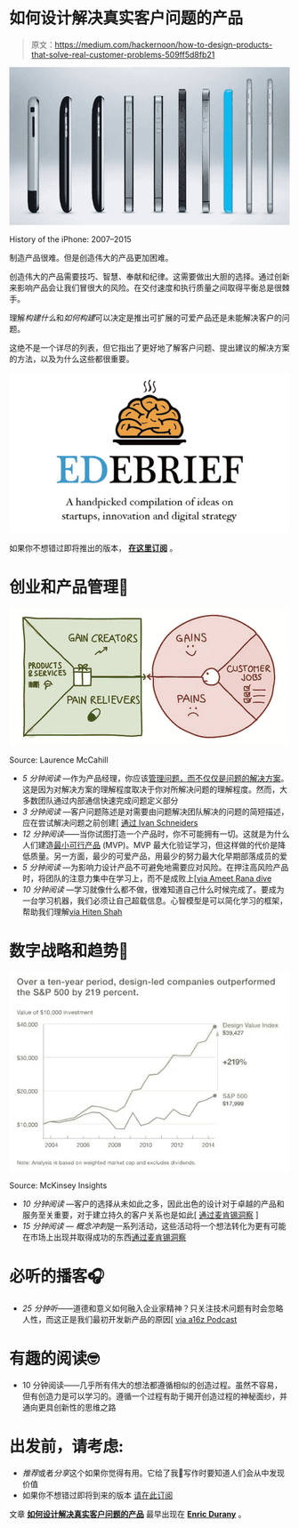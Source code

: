# 如何设计解决真实客户问题的产品

> 原文：<https://medium.com/hackernoon/how-to-design-products-that-solve-real-customer-problems-509ff5d8fb21>

![](img/b24da654a96eaa4a4ed0d1b3890eaec1.png)

History of the iPhone: 2007–2015

制造产品很难。但是创造伟大的产品更加困难。

创造伟大的产品需要技巧、智慧、奉献和纪律。这需要做出大胆的选择。通过创新来影响产品会让我们冒很大的风险。在交付速度和执行质量之间取得平衡总是很棘手。

理解*构建什么*和*如何构建*可以决定是推出可扩展的可爱产品还是未能解决客户的问题。

这绝不是一个详尽的列表，但它指出了更好地了解客户问题、提出建议的解决方案的方法，以及为什么这些都很重要。

![](img/d976e62e96048e7476f915a575d427ac.png)

如果你不想错过即将推出的版本， [**在这里订阅**](http://eepurl.com/dgCjPT) 。

# 创业和产品管理🚀

![](img/deec892778520c0036e5014a17a24e70.png)

Source: Laurence McCahill

*   *5 分钟阅读* —作为产品经理，你应该[管理问题，而不仅仅是问题的解决方案](http://www.enricdurany.com/agile-startup-entrepreneur/what-is-product-management/)。这是因为对解决方案的理解程度取决于你对所解决问题的理解程度。然而，大多数团队通过内部通信快速完成问题定义部分
*   *3 分钟阅读* —客户问题陈述是对需要由问题解决团队解决的问题的简短描述，应在尝试解决问题之前创建[ [通过 Ivan Schneiders](https://productcoalition.com/how-to-write-a-good-customer-problem-statement-a815f80189ba)
*   *12 分钟阅读*——当你试图打造一个产品时，你不可能拥有一切。这就是为什么人们建造[最小可行产品](http://www.enricdurany.com/work/stop-thinking-of-minimum-viable-products/) (MVP)。MVP 最大化验证学习，但这样做的代价是降低质量。另一方面，最少的可爱产品，用最少的努力最大化早期部落成员的爱
*   *5 分钟阅读* —为影响力设计产品不可避免地需要应对风险。在押注高风险产品时，将团队的注意力集中在学习上，而不是成败上[[via Ameet Rana dive](/@ameet/five-ways-to-mitigate-product-risks-e414c6b4497f)
*   *10 分钟阅读* —学习就像什么都不做，很难知道自己什么时候完成了。要成为一台学习机器，我们必须让自己超载信息。心智模型是可以简化学习的框架，帮助我们理解[via Hiten Shah](https://hackernoon.com/5-mental-models-that-help-product-managers-acquire-and-retain-users-ef00e6f3d8a6)

# 数字战略和趋势🔀

![](img/5418ae5dd1ce417d49ea37ce5946c875.png)

Source: McKinsey Insights

*   *10 分钟阅读* —客户的选择从未如此之多，因此出色的设计对于卓越的产品和服务至关重要，对于建立持久的客户关系也是如此[ [通过麦肯锡洞察](https://www.mckinsey.com/industries/consumer-packaged-goods/our-insights/design-for-value-and-growth-in-a-new-world) ]
*   *15 分钟阅读* — *概念冲刺*是一系列活动，这些活动将一个想法转化为更有可能在市场上出现并取得成功的东西[通过麦肯锡洞察](https://www.mckinsey.com/business-functions/digital-mckinsey/our-insights/how-concept-sprints-can-improve-customer-experience-innovation)

# 必听的播客🎧

*   *25 分钟听*——道德和意义如何融入企业家精神？只关注技术问题有时会忽略人性，而这正是我们最初开发新产品的原因[ [via a16z Podcast](https://castbox.fm/episode/a16z-Podcast%3A-On-Morals-and-Meaning-in-Products%2C-Business%2C-and-Life-id1505-id70268039)

# 有趣的阅读🤓

*   10 分钟阅读——几乎所有伟大的想法都遵循相似的创造过程。虽然不容易，但有创造力是可以学习的。遵循一个过程有助于揭开创造过程的神秘面纱，并通向更具创新性的思维之路

# 出发前，请考虑:

*   *推荐*或者*分享*这个如果你觉得有用。它给了我🔋写作时要知道人们会从中发现价值
*   如果你不想错过即将到来的版本
    [请在此订阅](http://eepurl.com/dgCjPT)

文章 [**如何设计解决真实客户问题的产品**](http://www.enricdurany.com/productivity-better-every-day/how-to-design-products-solve-problems/) 最早出现在 [**Enric Durany**](http://www.enricdurany.com/) 。